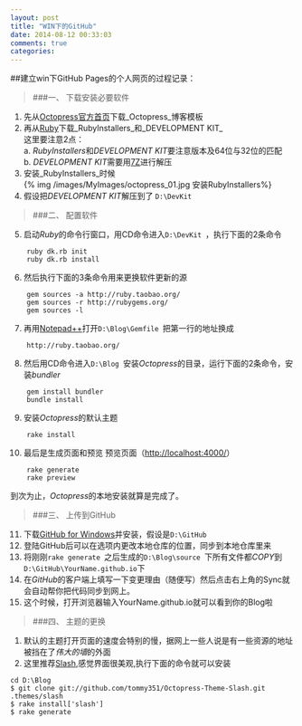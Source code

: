 ```yaml
---
layout: post
title: "WIN下的GitHub"
date: 2014-08-12 00:33:03
comments: true
categories: 
---
```

##建立win下GitHub Pages的个人网页的过程记录：
>###一、 下载安装必要软件
1. 先从[Octopress官方首页][1]下载_Octopress_博客模板
2. 再从[Ruby][2]下载_RubyInstallers_和_DEVELOPMENT KIT_  
	这里要注意2点：  
	a. *RubyInstallers*和*DEVELOPMENT KIT*要注意版本及64位与32位的匹配  
	b. *DEVELOPMENT KIT*需要用[7Z][3]进行解压
3. 安装_RubyInstallers_时候  
   {% img /images/MyImages/octopress_01.jpg 安装RubyInstallers%}
4.  假设把*DEVELOPMENT KIT*解压到了 `D:\DevKit `
>###二、 配置软件
5.  启动*Ruby*的命令行窗口，用CD命令进入`D:\DevKit `，执行下面的2条命令
>
		ruby dk.rb init
		ruby dk.rb install
6. 然后执行下面的3条命令用来更换软件更新的源
>
		gem sources -a http://ruby.taobao.org/
		gem sources -r http://rubygems.org/
		gem sources -l
7. 再用[Notepad++][4]打开`D:\Blog\Gemfile `把第一行的地址换成
>
		http://ruby.taobao.org/
8. 然后用CD命令进入`D:\Blog `安装*Octopress*的目录，运行下面的2条命令，安装*bundler*
>
		gem install bundler
		bundle install
9. 安装*Octopress*的默认主题
>
		rake install
10. 最后是生成页面和预览 预览页面（[http://localhost:4000/][5]）
>
		rake generate
		rake preview
到次为止，*Octopress*的本地安装就算是完成了。
>###三、 上传到GitHub
11. 下载[GitHub for Windows][6]并安装，假设是`D:\GitHub`
12. 登陆GitHub后可以在选项内更改本地仓库的位置，同步到本地仓库里来
13. 将刚刚`rake generate `之后生成的`D:\Blog\source `下所有文件都*COPY*到`D:\GitHub\YourName.github.io`下
14. 在*GitHub*的客户端上填写一下变更理由（随便写）然后点击右上角的Sync就会自动帮你把代码同步到网上。
15. 这个时候，打开浏览器输入YourName.github.io就可以看到你的Blog啦
>###四、 主题的更换
1. 默认的主题打开页面的速度会特别的慢，据网上一些人说是有一些资源的地址被挡在了*伟大的墙*的外面
2. 这里推荐[Slash][7],感觉界面很美观,执行下面的命令就可以安装
>
	cd D:\Blog  
	$ git clone git://github.com/tommy351/Octopress-Theme-Slash.git .themes/slash  
	$ rake install['slash']  
	$ rake generate


[1]:http://octopress.org
[2]:http://rubyinstaller.org/downloads/
[3]:http://sparanoid.com/lab/7z/
[4]:http://www.notepad-plus-plus.org/
[5]:http://localhost:4000/
[6]:https://windows.github.com/
[7]:http://tommy351.github.io/Octopress-Theme-Slash/index_tw.html